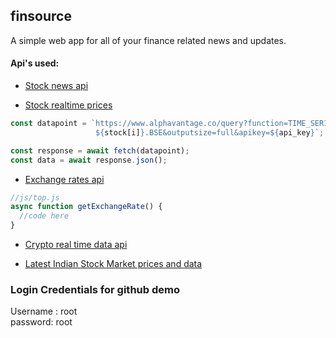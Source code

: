 ## finsource

A simple web app for all of your finance related news and updates.

#### Api's used:

- <a href ="https://apidojo-yahoo-finance-v1.p.rapidapi.com/auto-complete?q=india&region=IN">Stock news api</a>

- <a href = "https://www.alphavantage.co/query?function=TIME_SERIES_DAILY_ADJUSTED&symbol=${stock[i]}.BSE&outputsize=full&apikey=${api_key}">Stock realtime prices</a>

```javascript
const datapoint = `https://www.alphavantage.co/query?function=TIME_SERIES_DAILY_ADJUSTED&symbol=
                   ${stock[i]}.BSE&outputsize=full&apikey=${api_key}`;

const response = await fetch(datapoint);
const data = await response.json();
```

- <a href = "https://currencyscoop.p.rapidapi.com/latest">Exchange rates api</a>

```javascript
//js/top.js
async function getExchangeRate() {
  //code here
}
```

- <a href = "https://api.coingecko.com/api/v3/coins/markets?vs_currency=usd&ids=btc;">Crypto real time data api</a>

- <a href = "https://rapidapi.com/suneetk92/api/latest-stock-price">Latest Indian Stock Market prices and data</a>

### Login Credentials for github demo
Username : root <br />
password: root
